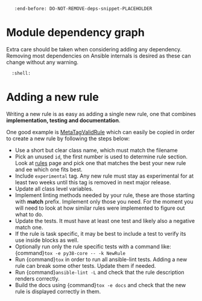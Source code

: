 ```{include} ../.github/CONTRIBUTING.md
   :end-before: DO-NOT-REMOVE-deps-snippet-PLACEHOLDER
```

# Module dependency graph

Extra care should be taken when considering adding any dependency. Removing
most dependencies on Ansible internals is desired as these can change
without any warning.

```{command-output} _PIP_USE_IMPORTLIB_METADATA=0 pipdeptree -p ansible-lint
  :shell:

```

# Adding a new rule

Writing a new rule is as easy as adding a single new rule, one that combines
**implementation, testing and documentation**.

One good example is [MetaTagValidRule] which can easily be copied in order
to create a new rule by following the steps below:

- Use a short but clear class name, which must match the filename
- Pick an unused `id`, the first number is used to determine rule section.
  Look at [rules](default_rules.md) page and pick one that matches the best
  your new rule and ee which one fits best.
- Include `experimental` tag. Any new rule must stay as
  experimental for at least two weeks until this tag is removed in next major
  release.
- Update all class level variables.
- Implement linting methods needed by your rule, these are those starting with
  **match** prefix. Implement only those you need. For the moment you will need
  to look at how similar rules were implemented to figure out what to do.
- Update the tests. It must have at least one test and likely also a negative
  match one.
- If the rule is task specific, it may be best to include a test to verify its
  use inside blocks as well.
- Optionally run only the rule specific tests with a command like:
  {command}`tox -e py38-core -- -k NewRule`
- Run {command}`tox` in order to run all ansible-lint tests. Adding a new rule
  can break some other tests. Update them if needed.
- Run {command}`ansible-lint -L` and check that the rule description renders
  correctly.
- Build the docs using {command}`tox -e docs` and check that the new rule is
  displayed correctly in them.

[metatagvalidrule]: https://github.com/ansible-community/ansible-lint/blob/main/src/ansiblelint/rules/meta_no_tags.py
